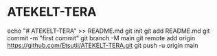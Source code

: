 # ATEKELT-TERA
echo "# ATEKELT-TERA" >> README.md
git init
git add README.md
git commit -m "first commit"
git branch -M main
git remote add origin https://github.com/Etsutii/ATEKELT-TERA.git
git push -u origin main
